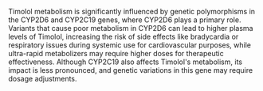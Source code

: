 Timolol metabolism is significantly influenced by genetic polymorphisms in the CYP2D6 and CYP2C19 genes, where CYP2D6 plays a primary role. Variants that cause poor metabolism in CYP2D6 can lead to higher plasma levels of Timolol, increasing the risk of side effects like bradycardia or respiratory issues during systemic use for cardiovascular purposes, while ultra-rapid metabolizers may require higher doses for therapeutic effectiveness. Although CYP2C19 also affects Timolol's metabolism, its impact is less pronounced, and genetic variations in this gene may require dosage adjustments.